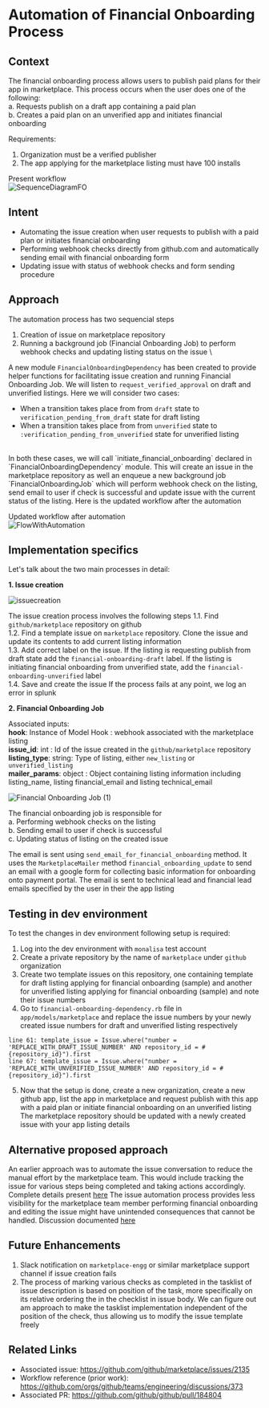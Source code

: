 # Automation of Financial Onboarding Process

## Context 
The financial onboarding process allows users to publish paid plans for their app in marketplace. This process occurs when the user does one of the following: \
a. Requests publish on a draft app containing a paid plan \
b. Creates a paid plan on an unverified app and initiates financial onboarding 

Requirements:
1. Organization must be a verified publisher
2. The app applying for the marketplace listing must have 100 installs 

Present workflow \
![SequenceDiagramFO](https://user-images.githubusercontent.com/44273715/123704139-f7d1c500-d882-11eb-997d-fafecfc5da60.png)

## Intent
- Automating the issue creation when user requests to publish with a paid plan or initiates financial onboarding
- Performing webhook checks directly from github.com and automatically sending email with financial onboarding form
- Updating issue with status of webhook checks and form sending procedure

## Approach
The automation process has two sequencial steps
1. Creation of issue on marketplace repository
2. Running a background job (Financial Onboarding Job) to perform webhook checks and updating listing status on the issue \

A new module `FinancialOnboardingDependency` has been created to provide helper functions for facilitating issue creation and running Financial Onboarding Job.
We will listen to `request_verified_approval` on draft and unverified listings. 
Here we will consider two cases:
- When a transition takes place from from `draft` state to `verification_pending_from_draft` state for draft listing
- When a transition takes place from from `unverified` state to `:verification_pending_from_unverified` state for unverified listing 
<br>
In both these cases, we will call `initiate_financial_onboarding` declared in `FinancialOnboardingDependency` module. This will create an issue in the marketplace repository as well an enqueue a new background job `FinancialOnboardingJob` which will perform webhook check on the listing, send email to user if check is successful and update issue with the current status of the listing.
Here is the updated workflow after the automation

Updated workflow after automation\
![FlowWithAutomation](https://user-images.githubusercontent.com/44273715/124869144-6e3a9980-dfde-11eb-82b6-bf7179d05a86.png)


## Implementation specifics

Let's talk about the two main processes in detail:

**1. Issue creation**

![issuecreation](https://user-images.githubusercontent.com/44273715/124970834-0cae1580-e046-11eb-8fa9-6e282c09cc37.png)

The issue creation process involves the following steps
  1.1. Find `github/marketplace` repository on github \
  1.2. Find a template issue on `marketplace` repository. Clone the issue and update its contents to add current listing information \
  1.3. Add correct label on the issue. If the listing is requesting publish from draft state add the `financial-onboarding-draft` label. If the listing is initiating financial onboarding from unverified state, add the `financial-onboarding-unverified` label \
  1.4. Save and create the issue 
If the process fails at any point, we log an error in splunk 

**2. Financial Onboarding Job**

Associated inputs:  
**hook**: Instance of Model Hook : webhook associated with the marketplace listing \
**issue_id**: int : Id of the issue created in the `github/marketplace` repository \
**listing_type**: string: Type of listing, either `new_listing` or `unverified_listing` \
**mailer_params**: object : Object containing listing information including listing_name, listing financial_email and listing technical_email

![Financial Onboarding Job (1)](https://user-images.githubusercontent.com/44273715/124971857-53503f80-e047-11eb-878a-7a82a0f1a3a4.png)

  The financial onboarding job is responsible for \
  a. Performing webhook checks on the listing <br>
  b. Sending email to user if check is successful <br>
  c. Updating status of listing on the created issue <br>

The email is sent using `send_email_for_financial_onboarding` method. It uses the `MarketplaceMailer` method `financial_onboarding_update` to send an email with a google form for collecting basic information for onboarding onto payment portal. The email is sent to technical lead and financial lead emails specified by the user in their the app listing

## Testing in dev environment
To test the changes in dev environment following setup is required:
1. Log into the dev environment with `monalisa` test account
2. Create a private repository by the name of `marketplace` under `github` organization
3. Create two template issues on this repository, one containing template for draft listing applying for financial onboarding (sample) and another for unverified listing applying for financial onboarding (sample) and note their issue numbers
4. Go to `financial-onboarding-dependency.rb` file in `app/models/marketplace` and replace the issue numbers by your newly created issue numbers for draft and unverified listing respectively
```
line 61: template_issue = Issue.where("number = 'REPLACE_WITH_DRAFT_ISSUE_NUMBER' AND repository_id = #{repository_id}").first
line 67: template_issue = Issue.where("number = 'REPLACE_WITH_UNVERIFIED_ISSUE_NUMBER' AND repository_id = #{repository_id}").first
```
5. Now that the setup is done, create a new organization, create a new github app, list the app in marketplace and request publish with this app with a paid plan or initiate financial onboarding on an unverified listing
The marketplace repository should be updated with a newly created issue with your app listing details

## Alternative proposed approach
An earlier approach was to automate the issue conversation to reduce the manual effort by the marketplace team. This would include tracking the issue for various steps being completed and taking actions accordingly. Complete details present [here](https://docs.google.com/document/d/17H7cC11hBRxagedyR5eAVLRSz-tVa6_DYa-7tsRvskg/edit?usp=sharing)
The issue automation process provides less visibility for the marketplace team member performing financial onboarding and editing the issue might have unintended consequences that cannot be handled. Discussion documented [here](https://docs.google.com/document/d/1oGPbaZi1F8JSzpMAl7HNndLMt0Vm45twQPBtc1mCAiw/edit?usp=sharing)

## Future Enhancements
1. Slack notification on `marketplace-engg` or similar marketplace support channel if issue creation fails
2. The process of marking various checks as completed in the tasklist of issue description is based on position of the task, more specifically on its relative ordering the in the checklist in issue body. We can figure out am approach to make the tasklist implementation independent of the position of the check, thus allowing us to modify the issue template freely

## Related Links
- Associated issue: https://github.com/github/marketplace/issues/2135
- Workflow reference (prior work): https://github.com/orgs/github/teams/engineering/discussions/373
- Associated PR: https://github.com/github/github/pull/184804

